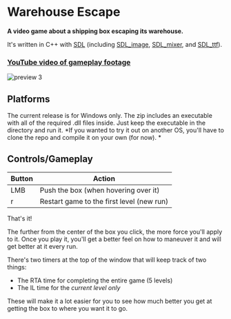 # Warehouse Escape

**A video game about a shipping box escaping its warehouse.**

It's written in C++ with [SDL](https://www.libsdl.org/) (including [SDL_image](https://github.com/libsdl-org/SDL_image), [SDL_mixer](https://github.com/libsdl-org/SDL_mixer), and [SDL_ttf](https://github.com/libsdl-org/SDL_ttf)).

### [YouTube video of gameplay footage](https://youtu.be/NnFjYvj1s3Q)

![preview 3](./promo/preview3small.gif)

## Platforms
The current release is for Windows only. The zip includes an executable with all of the required .dll files inside. Just keep the executable in the directory and run it.
*If you wanted to try it out on another OS, you'll have to clone the repo and compile it on your own (for now). *

## Controls/Gameplay
|  Button|Action  |
|--|--|
| LMB | Push the box (when hovering over it) |
| r | Restart game to the first level (new run) |

That's it! 

The further from the center of the box you click, the more force you'll apply to it. Once you play it, you'll get a better feel on how to maneuver it and will get better at it every run.

There's two timers at the top of the window that will keep track of two things:

 - The RTA time for completing the entire game (5 levels)
 - The IL time for the *current level only*

These will make it a lot easier for you to see how much better you get at getting the box to where you want it to go.
